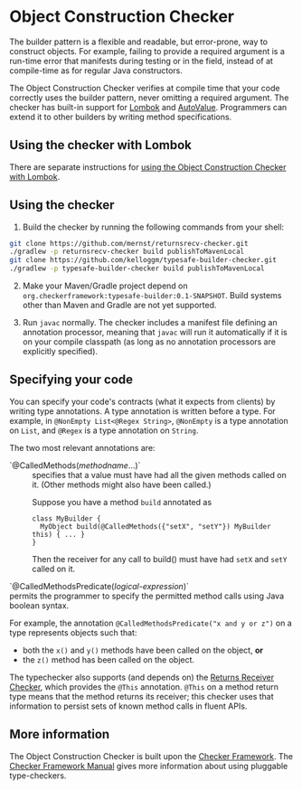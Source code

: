 # Object Construction Checker

The builder pattern is a flexible and readable, but error-prone, way to construct objects.
For example, failing to provide a required argument is a run-time error that manifests during testing or in the field, instead of at compile-time as for regular Java constructors.

The Object Construction Checker verifies at compile time that your code correctly uses the builder pattern, never omitting a required argument.  The checker has built-in support for [Lombok](https://projectlombok.org/) and [AutoValue](https://github.com/google/auto/blob/master/value/userguide/index.md).  Programmers can extend it to other builders by writing method specifications.


## Using the checker with Lombok

There are separate instructions for [using the Object Construction Checker with Lombok](README-LOMBOK.md).


## Using the checker

1. Build the checker by running the following commands from your shell:

```bash
git clone https://github.com/mernst/returnsrecv-checker.git
./gradlew -p returnsrecv-checker build publishToMavenLocal
git clone https://github.com/kelloggm/typesafe-builder-checker.git
./gradlew -p typesafe-builder-checker build publishToMavenLocal
```

2. Make your Maven/Gradle project depend on `org.checkerframework:typesafe-builder:0.1-SNAPSHOT`.
Build systems other than Maven and Gradle are not yet supported.

3. Run `javac` normally.
The checker includes a manifest file defining an annotation processor, meaning that `javac` will run it
automatically if it is on your compile classpath (as long as no annotation processors are explicitly specified).

## Specifying your code

You can specify your code's contracts (what it expects from clients) by writing type annotations.
A type annotation is written before a type.  For example, in `@NonEmpty List<@Regex String>`, `@NonEmpty` is a type annotation on `List`, and `@Regex` is a type annotation on `String`.

The two most relevant annotations are:
<dl>
<dt>`@CalledMethods(<em>methodname</em>...)`</dt>
<dd>specifies that a value must have had all the given methods called on it.
(Other methods might also have been called.)

Suppose you have a method `build` annotated as
```
class MyBuilder {
  MyObject build(@CalledMethods({"setX", "setY"}) MyBuilder this) { ... }
}
```
Then the receiver for any call to build() must have had `setX` and `setY` called on it.
</dd>

<dt>`@CalledMethodsPredicate(<em>logical-expression</em>)`</dt>
</dd>permits the
programmer to specify the permitted method calls using Java boolean syntax. 

For example, the annotation `@CalledMethodsPredicate("x and y or z")` on a type represents
objects such that:
* both the `x()` and `y()` methods have been called on the object, **or**
* the `z()` method has been called on the object.
</dd>

The typechecker also supports (and depends on) the 
[Returns Receiver Checker](https://github.com/msridhar/returnsrecv-checker), which provides the
`@This` annotation. `@This` on a method return type means that the method returns its receiver;
this checker uses that information to persist sets of known method calls in fluent APIs.


## More information

The Object Construction Checker is built upon the [Checker
Framework](https://checkerframework.org/).  The [Checker Framework
Manual](https://checkerframework.org/manual/) gives more information about
using pluggable type-checkers.

